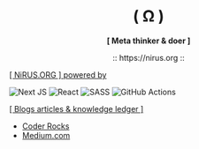<h1 align="center">( Ω )</h1>
<p align="center"><b>[ Meta thinker & doer ]</b></>

<p align="center">:: https://nirus.org ::</p>


<span style="text-decoration:underline">[ NiRUS.ORG ] powered by</span>


![Next JS](https://img.shields.io/badge/Next-black?style=for-the-badge&logo=next.js&logoColor=white) ![React](https://img.shields.io/badge/react-%2320232a.svg?style=for-the-badge&logo=react&logoColor=%2361DAFB) ![SASS](https://img.shields.io/badge/SASS-hotpink.svg?style=for-the-badge&logo=SASS&logoColor=white) ![GitHub Actions](https://img.shields.io/badge/githubactions-%232671E5.svg?style=for-the-badge&logo=githubactions&logoColor=white)


<span style="text-decoration:underline">[ Blogs articles & knowledge ledger ]</span>
 - [Coder Rocks](https://coder.rocks)
 - [Medium.com](https://nirus.medium.com)

